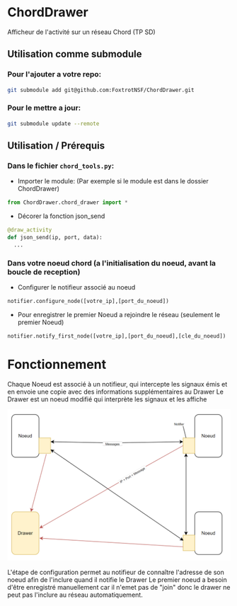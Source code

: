 # ChordDrawer
Afficheur de l'activité sur un réseau Chord (TP SD)

## Utilisation comme submodule

### Pour l'ajouter a votre repo:

```bash
git submodule add git@github.com:FoxtrotNSF/ChordDrawer.git
```

### Pour le mettre a jour:

```bash
git submodule update --remote
```

## Utilisation / Prérequis
### Dans le fichier `chord_tools.py`:
  - Importer le module: (Par exemple si le module est dans le dossier ChordDrawer)
  ```python
  from ChordDrawer.chord_drawer import *
  ```
  - Décorer la fonction json_send
  ```python
  @draw_activity
  def json_send(ip, port, data):
    ...
  ```
### Dans votre noeud chord (a l'initialisation du noeud, avant la boucle de reception)
  - Configurer le notifieur associé au noeud
  ```python
  notifier.configure_node([votre_ip],[port_du_noeud])
  ```
  - Pour enregistrer le premier Noeud a rejoindre le réseau (seulement le premier Noeud)
  ```python
  notifier.notify_first_node([votre_ip],[port_du_noeud],[cle_du_noeud])
  ```
  
# Fonctionnement
Chaque Noeud est associé à un notifieur, qui intercepte les signaux émis et en envoie une copie avec des informations supplémentaires au Drawer
Le Drawer est un noeud modifié qui interprète les signaux et les affiche

![](ressources/lediagramme.png)

L'étape de configuration permet au notifieur de connaître l'adresse de son noeud afin de l'inclure quand il notifie le Drawer
Le premier noeud a besoin d'être enregistré manuellement car il n'emet pas de "join" donc le drawer ne peut pas l'inclure au réseau automatiquement.
